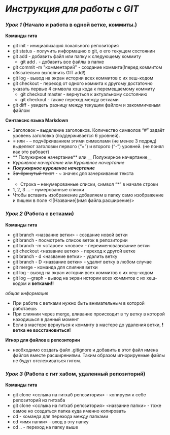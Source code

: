 # *Инструкция для работы с GIT*

### ***Урок 1*** (Начало и работа в одной ветке, коммиты.)
**Команды гита**
* git init - инициализация локального репозитория
* git status - получить информацию о git, о его текущем состоянии
* git add - добавить файл или папку к следующему коммиту
  * git add . - добавить все файлы в папке
* git commit -m "комментарий" - создание коммита(!перед коммитом обязательно выполнить GIT add!)
* git log - вывод на экран истории всех коммитов с их хеш-кодом
* git checkout - переход от одного комиита к другому  достаточно указать первые 4 символа хэш кода к перемещаемому коммиту
  * git checkout master - вернуться к актуальному состоянию
  * git checkout - также переход между ветками
* git diff - увидеть разницу между текущим файлом и закоммиченым файлом

**Синтаксис языка Markdown**
* Заголовок – выделение заголовков. Количество символов “#” задаёт уровень заголовка
(поддерживается 6 уровней).
* = или - – подчёркиванием этими символами (не менее 3 подряд) выделяют заголовки первого (“=”) и второго (“-”) уровней. (не понял как это рабоает)
* ** Полужирное начертание** или __ Полужирное начертание__
* *Курсивное начертание* или _Курсивное начертание_
* ***Полужирное курсивное начертание***
* ~~Зачёркнутый текст~~ - ~ значек для зачеркивания текста
* * Строка – ненумерованные списки, символ “*” в начале строки
* 1, 2, 3 … – нумерованные списки
* Чтобы вставить изображение добавляем в папку само изображение и  пишем в поле  <![Название](имя файла.расширение)>



### ***Урок 2*** (Работа с ветками)
**Команды гита**
* git branch <название ветки> - создание новой ветки
* git branch - посмотреть список веток в репозитории
 * git branch -m <старое> <новое> - переименовавывание ветки
* git checkout <название ветки> - переход к другой ветке
* git branch - d <название ветки> - удалить ветку
 * git branch - D <название ветки> - удалит ветку в любом случае
* git merge - команда для слияния ветки
* git log - вывод на экран истории всех коммитов с их хеш-кодом
 * git log --graph -  вывод на экран истории всех коммитов с их хеш-кодом и **ветками!!**

*общая информация*

  * При работе с ветками нужно быть внимательным в которой работаешь
  * При слиянии через merge, вливание происходит в ту ветку в которой находишься в данный момент
  * Если в мастере вернуться к коммиту в мастере до удаления ветки, **!ветка не восстановиться!**

**Игнор для файлов в репозитории**
  * необходимо создать файл .gitignore и добавить в этот файл имена файлов вместе расширениями. Таким образом игнорируемые файлы не будут отслеживаться гитом.
  


### ***Урок 3*** (Работа с гит хабом, удаленный репозиторий)
**Команды гита**
* git clone <сслыка на гитхаб репозитория> - копируем к себе репозиторий из гитхаба
 * git clone <сслыка на гитхаб репозитория> <название папки> - тоже самое но создаться папка куда именно копировать
* cd - команда для перехода между папками
 * cd <имя папки> - вход в эту папку
 * сd .. - переход на папку выше
